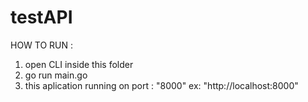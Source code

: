 # testAPI
HOW TO RUN :

1. open CLI inside this folder
2. go run main.go
3. this aplication running on port : "8000" ex: "http://localhost:8000"
